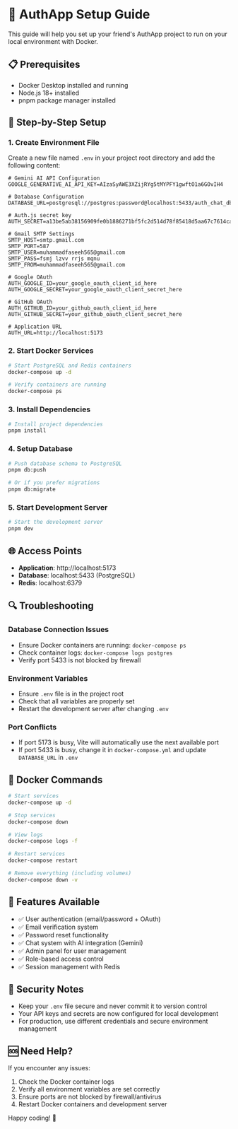 # 🚀 AuthApp Setup Guide

This guide will help you set up your friend's AuthApp project to run on your local environment with Docker.

## 📋 Prerequisites

- Docker Desktop installed and running
- Node.js 18+ installed
- pnpm package manager installed

## 🔧 Step-by-Step Setup

### 1. Create Environment File

Create a new file named `.env` in your project root directory and add the following content:

```env
# Gemini AI API Configuration
GOOGLE_GENERATIVE_AI_API_KEY=AIzaSyAWE3XZijRYg5tMYPFY1gwftO1a6GOvIH4

# Database Configuration
DATABASE_URL=postgresql://postgres:password@localhost:5433/auth_chat_db

# Auth.js secret key
AUTH_SECRET=a13be5ab38156909fe0b1886271bf5fc2d514d78f85418d5aa67c7614ca4d2f8

# Gmail SMTP Settings
SMTP_HOST=smtp.gmail.com
SMTP_PORT=587
SMTP_USER=muhammadfaseeh565@gmail.com
SMTP_PASS=fsmj lzvv rrjs mqnu
SMTP_FROM=muhammadfaseeh565@gmail.com

# Google OAuth
AUTH_GOOGLE_ID=your_google_oauth_client_id_here
AUTH_GOOGLE_SECRET=your_google_oauth_client_secret_here

# GitHub OAuth
AUTH_GITHUB_ID=your_github_oauth_client_id_here
AUTH_GITHUB_SECRET=your_github_oauth_client_secret_here

# Application URL
AUTH_URL=http://localhost:5173
```

### 2. Start Docker Services

```bash
# Start PostgreSQL and Redis containers
docker-compose up -d

# Verify containers are running
docker-compose ps
```

### 3. Install Dependencies

```bash
# Install project dependencies
pnpm install
```

### 4. Setup Database

```bash
# Push database schema to PostgreSQL
pnpm db:push

# Or if you prefer migrations
pnpm db:migrate
```

### 5. Start Development Server

```bash
# Start the development server
pnpm dev
```

## 🌐 Access Points

- **Application**: http://localhost:5173
- **Database**: localhost:5433 (PostgreSQL)
- **Redis**: localhost:6379

## 🔍 Troubleshooting

### Database Connection Issues
- Ensure Docker containers are running: `docker-compose ps`
- Check container logs: `docker-compose logs postgres`
- Verify port 5433 is not blocked by firewall

### Environment Variables
- Ensure `.env` file is in the project root
- Check that all variables are properly set
- Restart the development server after changing `.env`

### Port Conflicts
- If port 5173 is busy, Vite will automatically use the next available port
- If port 5433 is busy, change it in `docker-compose.yml` and update `DATABASE_URL` in `.env`

## 🐳 Docker Commands

```bash
# Start services
docker-compose up -d

# Stop services
docker-compose down

# View logs
docker-compose logs -f

# Restart services
docker-compose restart

# Remove everything (including volumes)
docker-compose down -v
```

## 📱 Features Available

- ✅ User authentication (email/password + OAuth)
- ✅ Email verification system
- ✅ Password reset functionality
- ✅ Chat system with AI integration (Gemini)
- ✅ Admin panel for user management
- ✅ Role-based access control
- ✅ Session management with Redis

## 🚨 Security Notes

- Keep your `.env` file secure and never commit it to version control
- Your API keys and secrets are now configured for local development
- For production, use different credentials and secure environment management

## 🆘 Need Help?

If you encounter any issues:
1. Check the Docker container logs
2. Verify all environment variables are set correctly
3. Ensure ports are not blocked by firewall/antivirus
4. Restart Docker containers and development server

Happy coding! 🎉
